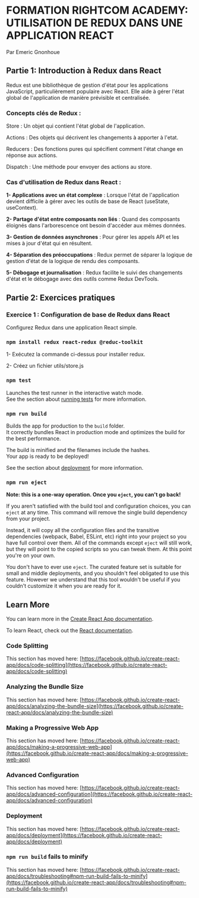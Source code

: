 # FORMATION RIGHTCOM ACADEMY: UTILISATION DE REDUX DANS UNE APPLICATION REACT

Par Emeric Gnonhoue

## Partie 1: Introduction à Redux dans React

Redux est une bibliothèque de gestion d'état pour les applications JavaScript, particulièrement populaire avec React. Elle aide à gérer l'état global de l'application de manière prévisible et centralisée.

### Concepts clés de Redux :

Store : Un objet qui contient l'état global de l'application.

Actions : Des objets qui décrivent les changements à apporter à l'etat.

Reducers : Des fonctions pures qui spécifient comment l'état change en réponse aux actions.

Dispatch : Une méthode pour envoyer des actions au store.

### Cas d'utilisation de Redux dans React :

**1- Applications avec un état complexe** : Lorsque l'état de l'application devient difficile à gérer avec les outils de base de React (useState, useContext).

**2- Partage d'état entre composants non liés** : Quand des composants éloignés dans l'arborescence ont besoin d'accéder aux mêmes données.

**3- Gestion de données asynchrones** : Pour gérer les appels API et les mises à jour d'état qui en résultent.

**4- Séparation des préoccupations** : Redux permet de séparer la logique de gestion d'état de la logique de rendu des composants.

**5- Débogage et journalisation** : Redux facilite le suivi des changements d'état et le débogage avec des outils comme Redux DevTools.

## Partie 2: Exercices pratiques

### Exercice 1 : Configuration de base de Redux dans React

Configurez Redux dans une application React simple.

### `npm install redux react-redux @reduc-toolkit`

1- Exécutez la commande ci-dessus pour installer redux.

2- Créez un fichier utils/store.js

### `npm test`

Launches the test runner in the interactive watch mode.\
See the section about [running tests](https://facebook.github.io/create-react-app/docs/running-tests) for more information.

### `npm run build`

Builds the app for production to the `build` folder.\
It correctly bundles React in production mode and optimizes the build for the best performance.

The build is minified and the filenames include the hashes.\
Your app is ready to be deployed!

See the section about [deployment](https://facebook.github.io/create-react-app/docs/deployment) for more information.

### `npm run eject`

**Note: this is a one-way operation. Once you `eject`, you can't go back!**

If you aren't satisfied with the build tool and configuration choices, you can `eject` at any time. This command will remove the single build dependency from your project.

Instead, it will copy all the configuration files and the transitive dependencies (webpack, Babel, ESLint, etc) right into your project so you have full control over them. All of the commands except `eject` will still work, but they will point to the copied scripts so you can tweak them. At this point you're on your own.

You don't have to ever use `eject`. The curated feature set is suitable for small and middle deployments, and you shouldn't feel obligated to use this feature. However we understand that this tool wouldn't be useful if you couldn't customize it when you are ready for it.

## Learn More

You can learn more in the [Create React App documentation](https://facebook.github.io/create-react-app/docs/getting-started).

To learn React, check out the [React documentation](https://reactjs.org/).

### Code Splitting

This section has moved here: [https://facebook.github.io/create-react-app/docs/code-splitting](https://facebook.github.io/create-react-app/docs/code-splitting)

### Analyzing the Bundle Size

This section has moved here: [https://facebook.github.io/create-react-app/docs/analyzing-the-bundle-size](https://facebook.github.io/create-react-app/docs/analyzing-the-bundle-size)

### Making a Progressive Web App

This section has moved here: [https://facebook.github.io/create-react-app/docs/making-a-progressive-web-app](https://facebook.github.io/create-react-app/docs/making-a-progressive-web-app)

### Advanced Configuration

This section has moved here: [https://facebook.github.io/create-react-app/docs/advanced-configuration](https://facebook.github.io/create-react-app/docs/advanced-configuration)

### Deployment

This section has moved here: [https://facebook.github.io/create-react-app/docs/deployment](https://facebook.github.io/create-react-app/docs/deployment)

### `npm run build` fails to minify

This section has moved here: [https://facebook.github.io/create-react-app/docs/troubleshooting#npm-run-build-fails-to-minify](https://facebook.github.io/create-react-app/docs/troubleshooting#npm-run-build-fails-to-minify)
